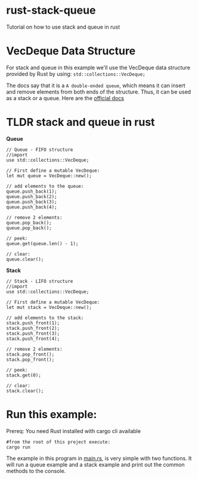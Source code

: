 # rust-stack-queue
Tutorial on how to use stack and queue in rust

# VecDeque Data Structure
For stack and queue in this example we'll use the VecDeque data structure provided by Rust by using: `std::collections::VecDeque;`

The docs say that it is a `A double-ended queue`, which means it can insert and remove elements from both ends
of the structure. Thus, it can be used as a stack or a queue. Here are the [official docs](https://doc.rust-lang.org/stable/std/collections/struct.VecDeque.html)

# TLDR stack and queue in rust
**Queue**
```
// Queue - FIFO structure 
//import
use std::collections::VecDeque;

// First define a mutable VecDeque:
let mut queue = VecDeque::new();

// add elements to the queue:
queue.push_back(1);
queue.push_back(2);
queue.push_back(3);
queue.push_back(4);

// remove 2 elements:
queue.pop_back();
queue.pop_back();

// peek:
queue.get(queue.len() - 1);

// clear:
queue.clear();

```

**Stack**

```
// Stack - LIFO structure 
//import
use std::collections::VecDeque;

// First define a mutable VecDeque:
let mut stack = VecDeque::new();

// add elements to the stack:
stack.push_front(1);
stack.push_front(2);
stack.push_front(3);
stack.push_front(4);

// remove 2 elements:
stack.pop_front();
stack.pop_front();

// peek:
stack.get(0);

// clear:
stack.clear();

```

# Run this example:
Prereq: You need Rust installed with cargo cli available
```
#from the root of this project execute:
cargo run 
```

The example in this program in [main.rs](src/main.rs), is very simple with two functions. It will run a queue example 
and a stack example and print out the common methods to the console. 

